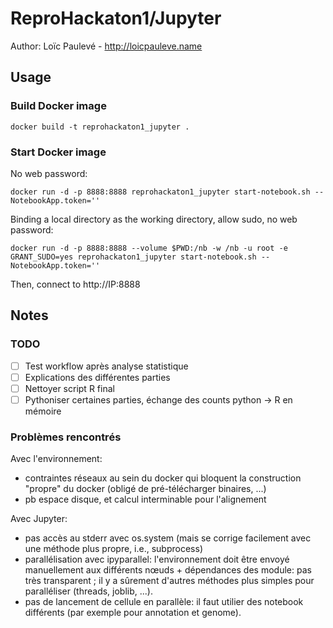 # ReproHackaton1/Jupyter

Author: Loïc Paulevé - http://loicpauleve.name

## Usage

### Build Docker image

```
docker build -t reprohackaton1_jupyter .
```

### Start Docker image

No web password:
```
docker run -d -p 8888:8888 reprohackaton1_jupyter start-notebook.sh --NotebookApp.token=''
```

Binding a local directory as the working directory, allow sudo, no web password:
```
docker run -d -p 8888:8888 --volume $PWD:/nb -w /nb -u root -e GRANT_SUDO=yes reprohackaton1_jupyter start-notebook.sh --NotebookApp.token=''
```

Then, connect to http://IP:8888


## Notes

### TODO

- [ ] Test workflow après analyse statistique
- [ ] Explications des différentes parties
- [ ] Nettoyer script R final
- [ ] Pythoniser certaines parties, échange des counts python -> R en mémoire

### Problèmes rencontrés

Avec l'environnement:

* contraintes réseaux au sein du docker qui bloquent la construction "propre" du
  docker (obligé de pré-télécharger binaires, ...)
* pb espace disque, et calcul interminable pour l'alignement

Avec Jupyter:

* pas accès au stderr avec os.system (mais se corrige facilement avec une
  méthode plus propre, i.e., subprocess)
* parallélisation avec ipyparallel: l'environnement doit être envoyé
  manuellement aux différents nœuds + dépendances des module: pas très
  transparent ; il y a sûrement d'autres méthodes plus simples pour paralléliser (threads, joblib, ...).
* pas de lancement de cellule en parallèle: il faut utilier des notebook
  différents (par exemple pour annotation et genome).



